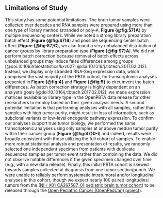 ## Limitations of Study

This study has some potential limitations.
The brain tumor samples were collected over decades and RNA samples were prepared using more than one type of library method (stranded or poly-A, **Figure {@fig:S7}A**) by multiple sequencing centers.
While we noted a strong library preparation batch effect (**Figure {@fig:S7}B**) and possible sequencing center batch effect (**Figure {@fig:S7}C**), we also found a very unbalanced distribution of cancer groups by library preparation type (**Figure {@fig:S7}A**).
We did not perform batch correction because removal of batch effects across unbalanced groups may induce false differences among groups [@doi:10.1093/biostatistics/kxv027; @doi:10.1016/j.tibtech.2017.02.012]. 
Instead, we display only stranded RNA-Seq expression data, which comprised the vast majority of the PBTA cohort, for transcriptomic analyses presented in **Figure {@fig:4}** and **Figure {@fig:5}** to circumvent the batch differences.
As batch correction strategy is highly dependent on an analyst’s goals [@doi:10.1016/j.tibtech.2017.02.012], we made expression matrices available by library type in the OpenPBTA data release for other researchers to employ based on their given analysis needs. 
A second potential limitation is that performing analyses with all samples, rather than samples with high tumor purity, might result in loss of information, such as subclonal variants or low-level oncogenic pathway expression.
To confirm our analyses support true tumor biology, we performed the same transcriptomic analyses using only samples at or above median tumor purity within their cancer group (**Figure {@fig:S7}D-I**) and indeed, results were broadly consistent with those utilizing the full cohort of samples.
To enable more robust statistical analysis and presentation of results, we randomly selected one independent specimen from patients with duplicate sequenced samples per tumor event rather than combining the data. 
We did not observe notable differences if the given specimen changed over time (e.g., with a new data release).
Finally, this initial PBTA cohort is skewed towards samples collected at diagnosis from one tumor section/punch.
We were unable to reliably perform systematic intratumoral and/or longitudinal analyses in this cohort, though we expect nearly 100 paired longitudinal tumors from the ([NIH X01 CA267587-01 pediatric brain tumor cohort](https://commonfund.nih.gov/kidsfirst/2021X01projects#FY21_Resnick)) to be released through the [Open Pediatric Cancer (OpenPedCan) project](https://github.com/PediatricOpenTargets/OpenPedCan-analysis)).
